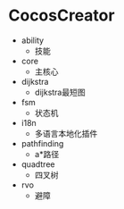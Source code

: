 # CocosCreator

- ability
	- 技能
- core
	- 主核心
- dijkstra
	- dijkstra最短图
- fsm
	- 状态机
- i18n
	- 多语言本地化插件
- pathfinding
	- a*路径
- quadtree
	- 四叉树
- rvo
	- 避障